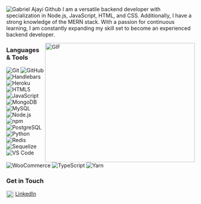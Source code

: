 ![Gabriel Ajayi Github](https://github.com/Holluhshorlarh)
I am a versatile backend developer with specialization in Node.js, JavaScript, HTML, and CSS. Additionally, I have a strong knowledge of the MERN stack. With a passion for continuous learning, I am constantly expanding my skill set to become an experienced backend developer.

<img align="right" alt="GIF" src="https://media.giphy.com/media/iIqmM5tTjmpOB9mpbn/giphy.gif"
width="400" height="320"/>

### Languages & Tools

<p>

![Git](https://cdn.jsdelivr.net/gh/devicons/devicon/icons/git/git-original-wordmark.svg)
 ![GitHub](https://cdn.jsdelivr.net/gh/devicons/devicon/icons/github/github-original.svg)
 ![Handlebars](https://cdn.jsdelivr.net/gh/devicons/devicon/icons/handlebars/handlebars-original.svg) 
 ![Heroku](https://cdn.jsdelivr.net/gh/devicons/devicon/icons/heroku/heroku-original-wordmark.svg) 
 ![HTML5](https://cdn.jsdelivr.net/gh/devicons/devicon/icons/html5/html5-original-wordmark.svg) 
 ![JavaScript](https://cdn.jsdelivr.net/gh/devicons/devicon/icons/javascript/javascript-plain.svg) 
 ![MongoDB](https://cdn.jsdelivr.net/gh/devicons/devicon/icons/mongodb/mongodb-plain-wordmark.svg) 
 ![MySQL](https://cdn.jsdelivr.net/gh/devicons/devicon/icons/mysql/mysql-original.svg)
 ![Node.js](https://cdn.jsdelivr.net/gh/devicons/devicon/icons/nodejs/nodejs-plain-wordmark.svg) 
 ![npm](https://cdn.jsdelivr.net/gh/devicons/devicon/icons/npm/npm-original-wordmark.svg) 
 ![PostgreSQL](https://cdn.jsdelivr.net/gh/devicons/devicon/icons/postgresql/postgresql-original.svg) 
 ![Python](https://cdn.jsdelivr.net/gh/devicons/devicon/icons/python/python-original.svg) 
 ![Redis](https://cdn.jsdelivr.net/gh/devicons/devicon/icons/redis/redis-original.svg) 
 ![Sequelize](https://cdn.jsdelivr.net/gh/devicons/devicon/icons/sequelize/sequelize-original.svg) 
 ![VS Code](https://cdn.jsdelivr.net/gh/devicons/devicon/icons/vscode/vscode-original.svg) 
 ![WooCommerce](https://cdn.jsdelivr.net/gh/devicons/devicon/icons/woocommerce/woocommerce-original.svg) 
 ![TypeScript](https://cdn.jsdelivr.net/gh/devicons/devicon/icons/typescript/typescript-original.svg) 
 ![Yarn](https://cdn.jsdelivr.net/gh/devicons/devicon/icons/yarn/yarn-original.svg) 
          
</p>

### Get in Touch
<img align="center" src="https://cdn.jsdelivr.net/gh/devicons/devicon/icons/linkedin/linkedin-original.svg" alt="Me on LinkedIn" height="auto" width="20"/> [LinkedIn](https://www.linkedin.com/in/ajayi-gabriel)

